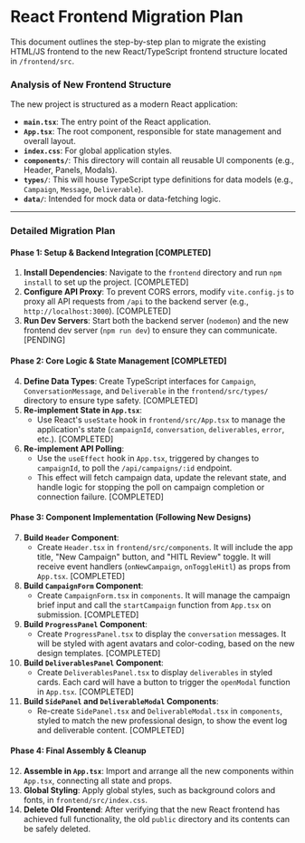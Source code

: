# React Frontend Migration Plan

This document outlines the step-by-step plan to migrate the existing HTML/JS frontend to the new React/TypeScript frontend structure located in `/frontend/src`.

### **Analysis of New Frontend Structure**

The new project is structured as a modern React application:

- **`main.tsx`**: The entry point of the React application.
- **`App.tsx`**: The root component, responsible for state management and overall layout.
- **`index.css`**: For global application styles.
- **`components/`**: This directory will contain all reusable UI components (e.g., Header, Panels, Modals).
- **`types/`**: This will house TypeScript type definitions for data models (e.g., `Campaign`, `Message`, `Deliverable`).
- **`data/`**: Intended for mock data or data-fetching logic.

---

### **Detailed Migration Plan**

#### **Phase 1: Setup & Backend Integration** [COMPLETED]

1.  **Install Dependencies**: Navigate to the `frontend` directory and run `npm install` to set up the project. [COMPLETED]
2.  **Configure API Proxy**: To prevent CORS errors, modify `vite.config.js` to proxy all API requests from `/api` to the backend server (e.g., `http://localhost:3000`). [COMPLETED]
3.  **Run Dev Servers**: Start both the backend server (`nodemon`) and the new frontend dev server (`npm run dev`) to ensure they can communicate. [PENDING]

#### **Phase 2: Core Logic & State Management** [COMPLETED]

4.  **Define Data Types**: Create TypeScript interfaces for `Campaign`, `ConversationMessage`, and `Deliverable` in the `frontend/src/types/` directory to ensure type safety. [COMPLETED]
5.  **Re-implement State in `App.tsx`**:
    - Use React's `useState` hook in `frontend/src/App.tsx` to manage the application's state (`campaignId`, `conversation`, `deliverables`, `error`, etc.). [COMPLETED]
6.  **Re-implement API Polling**:
    - Use the `useEffect` hook in `App.tsx`, triggered by changes to `campaignId`, to poll the `/api/campaigns/:id` endpoint.
    - This effect will fetch campaign data, update the relevant state, and handle logic for stopping the poll on campaign completion or connection failure. [COMPLETED]

#### **Phase 3: Component Implementation (Following New Designs)**

7.  **Build `Header` Component**:
    - Create `Header.tsx` in `frontend/src/components`. It will include the app title, "New Campaign" button, and "HITL Review" toggle. It will receive event handlers (`onNewCampaign`, `onToggleHitl`) as props from `App.tsx`. [COMPLETED]
8.  **Build `CampaignForm` Component**:
    - Create `CampaignForm.tsx` in `components`. It will manage the campaign brief input and call the `startCampaign` function from `App.tsx` on submission. [COMPLETED]
9.  **Build `ProgressPanel` Component**:
    - Create `ProgressPanel.tsx` to display the `conversation` messages. It will be styled with agent avatars and color-coding, based on the new design templates. [COMPLETED]
10. **Build `DeliverablesPanel` Component**:
    - Create `DeliverablesPanel.tsx` to display `deliverables` in styled cards. Each card will have a button to trigger the `openModal` function in `App.tsx`. [COMPLETED]
11. **Build `SidePanel` and `DeliverableModal` Components**:
    - Re-create `SidePanel.tsx` and `DeliverableModal.tsx` in `components`, styled to match the new professional design, to show the event log and deliverable content. [COMPLETED]

#### **Phase 4: Final Assembly & Cleanup**

12. **Assemble in `App.tsx`**: Import and arrange all the new components within `App.tsx`, connecting all state and props.
13. **Global Styling**: Apply global styles, such as background colors and fonts, in `frontend/src/index.css`.
14. **Delete Old Frontend**: After verifying that the new React frontend has achieved full functionality, the old `public` directory and its contents can be safely deleted.
